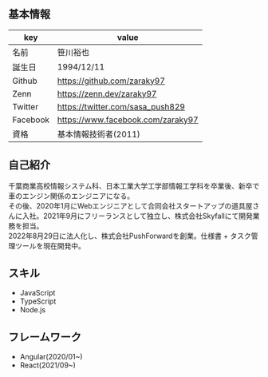 ## 基本情報
|  key |  value  |
|---|---|
| 名前 |笹川裕也|
|  誕生日 | 1994/12/11  |
|  Github | https://github.com/zaraky97  |
|  Zenn |https://zenn.dev/zaraky97  |
|  Twitter |https://twitter.com/sasa_push829  |
|  Facebook |https://www.facebook.com/zaraky97 |
|  資格 | 基本情報技術者(2011) |

## 自己紹介
千葉商業高校情報システム科、日本工業大学工学部情報工学科を卒業後、新卒で車のエンジン関係のエンジニアになる。<br />
その後、2020年1月にWebエンジニアとして合同会社スタートアップの道具屋さんに入社。2021年9月にフリーランスとして独立し、株式会社Skyfallにて開発業務を担当。<br />
2022年8月29日に法人化し、株式会社PushForwardを創業。仕様書 + タスク管理ツールを現在開発中。

## スキル
- JavaScript
- TypeScript
- Node.js

## フレームワーク
- Angular(2020/01~)
- React(2021/09~)

<!--
**zaraky97/zaraky97** is a ✨ _special_ ✨ repository because its `README.md` (this file) appears on your GitHub profile.

Here are some ideas to get you started:

- 🔭 I’m currently working on ...
- 🌱 I’m currently learning ...
- 👯 I’m looking to collaborate on ...
- 🤔 I’m looking for help with ...
- 💬 Ask me about ...
- 📫 How to reach me: ...
- 😄 Pronouns: ...
- ⚡ Fun fact: ...
-->
